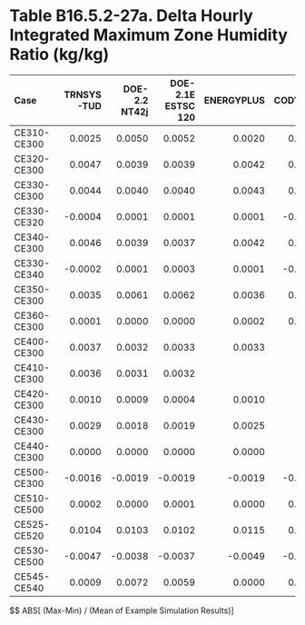 # Table B16.5.2-27a. Delta Hourly Integrated Maximum Zone Humidity Ratio (kg/kg)
| Case        | TRNSYS-TUD | DOE-2.2 NT42j | DOE-2.1E ESTSC 120 | ENERGYPLUS | CODYRUN | HOT3000 |     |     Min |     Max |    Mean | Dev % $$ |     | TEST 0.0.0 | 
|:----------- | ----------:| -------------:| ------------------:| ----------:| -------:| -------:| ---:| -------:| -------:| -------:| --------:| ---:| ----------:| 
| CE310-CE300 |     0.0025 |        0.0050 |             0.0052 |     0.0020 |  0.0020 |  0.0023 |     |  0.0020 |  0.0052 |  0.0032 |    102.1 |     |     0.0052 | 
| CE320-CE300 |     0.0047 |        0.0039 |             0.0039 |     0.0042 |  0.0041 |  0.0043 |     |  0.0039 |  0.0047 |  0.0042 |     19.9 |     |     0.0039 | 
| CE330-CE300 |     0.0044 |        0.0040 |             0.0040 |     0.0043 |  0.0036 |  0.0043 |     |  0.0036 |  0.0044 |  0.0041 |     19.0 |     |     0.0040 | 
| CE330-CE320 |    -0.0004 |        0.0001 |             0.0001 |     0.0001 | -0.0005 |  0.0000 |     | -0.0005 |  0.0001 | -0.0001 |        - |     |     0.0001 | 
| CE340-CE300 |     0.0046 |        0.0039 |             0.0037 |     0.0042 |  0.0038 |  0.0043 |     |  0.0037 |  0.0046 |  0.0041 |     21.8 |     |     0.0037 | 
| CE330-CE340 |    -0.0002 |        0.0001 |             0.0003 |     0.0001 | -0.0002 |  0.0000 |     | -0.0002 |  0.0003 |  0.0000 |        - |     |     0.0003 | 
| CE350-CE300 |     0.0035 |        0.0061 |             0.0062 |     0.0036 |  0.0030 |  0.0032 |     |  0.0030 |  0.0062 |  0.0043 |     74.6 |     |     0.0062 | 
| CE360-CE300 |     0.0001 |        0.0000 |             0.0000 |     0.0002 |  0.0000 |  0.0000 |     |  0.0000 |  0.0002 |  0.0001 |        - |     |     0.0000 | 
| CE400-CE300 |     0.0037 |        0.0032 |             0.0033 |     0.0033 |         |  0.0039 |     |  0.0032 |  0.0039 |  0.0035 |     20.2 |     |     0.0033 | 
| CE410-CE300 |     0.0036 |        0.0031 |             0.0032 |            |         |  0.0039 |     |  0.0031 |  0.0039 |  0.0034 |     23.3 |     |     0.0032 | 
| CE420-CE300 |     0.0010 |        0.0009 |             0.0004 |     0.0010 |         |  0.0013 |     |  0.0004 |  0.0013 |  0.0009 |     98.3 |     |     0.0004 | 
| CE430-CE300 |     0.0029 |        0.0018 |             0.0019 |     0.0025 |         |  0.0024 |     |  0.0018 |  0.0029 |  0.0023 |     49.6 |     |     0.0019 | 
| CE440-CE300 |     0.0000 |        0.0000 |             0.0000 |     0.0000 |         |  0.0000 |     |  0.0000 |  0.0000 |  0.0000 |        - |     |     0.0000 | 
| CE500-CE300 |    -0.0016 |       -0.0019 |            -0.0019 |    -0.0019 | -0.0017 | -0.0019 |     | -0.0019 | -0.0016 | -0.0018 |     20.6 |     |    -0.0019 | 
| CE510-CE500 |     0.0002 |        0.0000 |             0.0001 |     0.0000 |  0.0000 |  0.0000 |     |  0.0000 |  0.0002 |  0.0000 |        - |     |     0.0001 | 
| CE525-CE520 |     0.0104 |        0.0103 |             0.0102 |     0.0115 |  0.0101 |  0.0067 |     |  0.0067 |  0.0115 |  0.0099 |     48.3 |     |     0.0102 | 
| CE530-CE500 |    -0.0047 |       -0.0038 |            -0.0037 |    -0.0049 | -0.0062 | -0.0047 |     | -0.0062 | -0.0037 | -0.0047 |     53.9 |     |    -0.0037 | 
| CE545-CE540 |     0.0009 |        0.0072 |             0.0059 |     0.0000 |  0.0034 |  0.0013 |     |  0.0000 |  0.0072 |  0.0031 |    230.7 |     |     0.0059 | 

$$ ABS[ (Max-Min) / (Mean of Example Simulation Results)]


